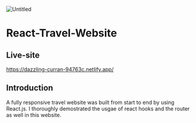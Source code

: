 ![Untitled](https://user-images.githubusercontent.com/81466617/115120936-bba1fe80-9fcd-11eb-8c39-448e37c2530f.jpg)
# React-Travel-Website

## Live-site
https://dazzling-curran-94763c.netlify.app/

## Introduction
A fully responsive travel website was built from start to end by using React.js. I thoroughly demostrated the usgae of react hooks and the router as well in this website. 
